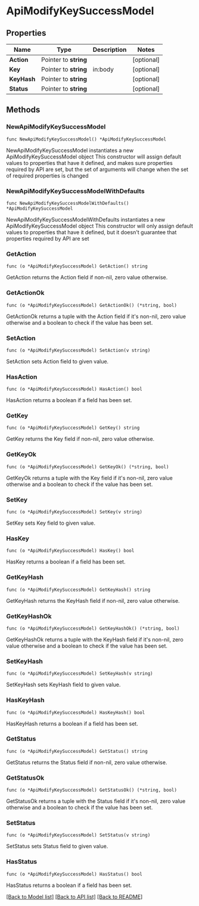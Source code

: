 # ApiModifyKeySuccessModel

## Properties

Name | Type | Description | Notes
------------ | ------------- | ------------- | -------------
**Action** | Pointer to **string** |  | [optional] 
**Key** | Pointer to **string** | in:body | [optional] 
**KeyHash** | Pointer to **string** |  | [optional] 
**Status** | Pointer to **string** |  | [optional] 

## Methods

### NewApiModifyKeySuccessModel

`func NewApiModifyKeySuccessModel() *ApiModifyKeySuccessModel`

NewApiModifyKeySuccessModel instantiates a new ApiModifyKeySuccessModel object
This constructor will assign default values to properties that have it defined,
and makes sure properties required by API are set, but the set of arguments
will change when the set of required properties is changed

### NewApiModifyKeySuccessModelWithDefaults

`func NewApiModifyKeySuccessModelWithDefaults() *ApiModifyKeySuccessModel`

NewApiModifyKeySuccessModelWithDefaults instantiates a new ApiModifyKeySuccessModel object
This constructor will only assign default values to properties that have it defined,
but it doesn't guarantee that properties required by API are set

### GetAction

`func (o *ApiModifyKeySuccessModel) GetAction() string`

GetAction returns the Action field if non-nil, zero value otherwise.

### GetActionOk

`func (o *ApiModifyKeySuccessModel) GetActionOk() (*string, bool)`

GetActionOk returns a tuple with the Action field if it's non-nil, zero value otherwise
and a boolean to check if the value has been set.

### SetAction

`func (o *ApiModifyKeySuccessModel) SetAction(v string)`

SetAction sets Action field to given value.

### HasAction

`func (o *ApiModifyKeySuccessModel) HasAction() bool`

HasAction returns a boolean if a field has been set.

### GetKey

`func (o *ApiModifyKeySuccessModel) GetKey() string`

GetKey returns the Key field if non-nil, zero value otherwise.

### GetKeyOk

`func (o *ApiModifyKeySuccessModel) GetKeyOk() (*string, bool)`

GetKeyOk returns a tuple with the Key field if it's non-nil, zero value otherwise
and a boolean to check if the value has been set.

### SetKey

`func (o *ApiModifyKeySuccessModel) SetKey(v string)`

SetKey sets Key field to given value.

### HasKey

`func (o *ApiModifyKeySuccessModel) HasKey() bool`

HasKey returns a boolean if a field has been set.

### GetKeyHash

`func (o *ApiModifyKeySuccessModel) GetKeyHash() string`

GetKeyHash returns the KeyHash field if non-nil, zero value otherwise.

### GetKeyHashOk

`func (o *ApiModifyKeySuccessModel) GetKeyHashOk() (*string, bool)`

GetKeyHashOk returns a tuple with the KeyHash field if it's non-nil, zero value otherwise
and a boolean to check if the value has been set.

### SetKeyHash

`func (o *ApiModifyKeySuccessModel) SetKeyHash(v string)`

SetKeyHash sets KeyHash field to given value.

### HasKeyHash

`func (o *ApiModifyKeySuccessModel) HasKeyHash() bool`

HasKeyHash returns a boolean if a field has been set.

### GetStatus

`func (o *ApiModifyKeySuccessModel) GetStatus() string`

GetStatus returns the Status field if non-nil, zero value otherwise.

### GetStatusOk

`func (o *ApiModifyKeySuccessModel) GetStatusOk() (*string, bool)`

GetStatusOk returns a tuple with the Status field if it's non-nil, zero value otherwise
and a boolean to check if the value has been set.

### SetStatus

`func (o *ApiModifyKeySuccessModel) SetStatus(v string)`

SetStatus sets Status field to given value.

### HasStatus

`func (o *ApiModifyKeySuccessModel) HasStatus() bool`

HasStatus returns a boolean if a field has been set.


[[Back to Model list]](../README.md#documentation-for-models) [[Back to API list]](../README.md#documentation-for-api-endpoints) [[Back to README]](../README.md)


